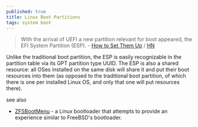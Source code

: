 ```yaml
---
published: true
title: Linux Boot Partitions
tags: system boot
---
```

> With the arrival of UEFI a new partition relevant for boot appeared, the EFI System Partition (ESP). - [How to Set Them Up](https://0pointer.net/blog/linux-boot-partitions.html) / [HN](https://news.ycombinator.com/item?id=33455052)

Unlike the traditional boot partition, the ESP is easily recognizable in the partition table via its GPT partition type UUID. The ESP is also a shared resource: all OSes installed on the same disk will share it and put their boot resources into them (as opposed to the traditional boot partition, of which there is one per installed Linux OS, and only that one will put resources there).

see also
- [ZFSBootMenu](https://github.com/zbm-dev/zfsbootmenu/) - a Linux bootloader that attempts to provide an experience similar to FreeBSD's bootloader.
